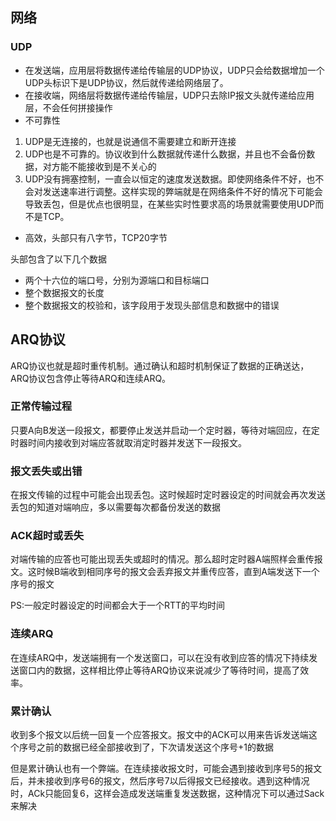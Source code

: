 ## 网络
### UDP
- 在发送端，应用层将数据传递给传输层的UDP协议，UDP只会给数据增加一个UDP头标识下是UDP协议，然后就传递给网络层了。
- 在接收端，网络层将数据传递给传输层，UDP只去除IP报文头就传递给应用层，不会任何拼接操作
- 不可靠性

1. UDP是无连接的，也就是说通信不需要建立和断开连接
2. UDP也是不可靠的。协议收到什么数据就传递什么数据，并且也不会备份数据，对方能不能接收到是不关心的
3. UDP没有拥塞控制，一直会以恒定的速度发送数据。即使网络条件不好，也不会对发送速率进行调整。这样实现的弊端就是在网络条件不好的情况下可能会导致丢包，但是优点也很明显，在某些实时性要求高的场景就需要使用UDP而不是TCP。
- 高效，头部只有八字节，TCP20字节

头部包含了以下几个数据
- 两个十六位的端口号，分别为源端口和目标端口
- 整个数据报文的长度
- 整个数据报文的校验和，该字段用于发现头部信息和数据中的错误
## ARQ协议
ARQ协议也就是超时重传机制。通过确认和超时机制保证了数据的正确送达，ARQ协议包含停止等待ARQ和连续ARQ。
### 正常传输过程
只要A向B发送一段报文，都要停止发送并启动一个定时器，等待对端回应，在定时器时间内接收到对端应答就取消定时器并发送下一段报文。
### 报文丢失或出错
在报文传输的过程中可能会出现丢包。这时候超时定时器设定的时间就会再次发送丢包的知道对端响应，多以需要每次都备份发送的数据
### ACK超时或丢失
对端传输的应答也可能出现丢失或超时的情况。那么超时定时器A端照样会重传报文。这时候B端收到相同序号的报文会丢弃报文并重传应答，直到A端发送下一个序号的报文

PS:一般定时器设定的时间都会大于一个RTT的平均时间
### 连续ARQ
在连续ARQ中，发送端拥有一个发送窗口，可以在没有收到应答的情况下持续发送窗口内的数据，这样相比停止等待ARQ协议来说减少了等待时间，提高了效率。
### 累计确认
收到多个报文以后统一回复一个应答报文。报文中的ACK可以用来告诉发送端这个序号之前的数据已经全部接收到了，下次请发送这个序号+1的数据

但是累计确认也有一个弊端。在连续接收报文时，可能会遇到接收到序号5的报文后，并未接收到序号6的报文，然后序号7以后得报文已经接收。遇到这种情况时，ACk只能回复6，这样会造成发送端重复发送数据，这种情况下可以通过Sack来解决